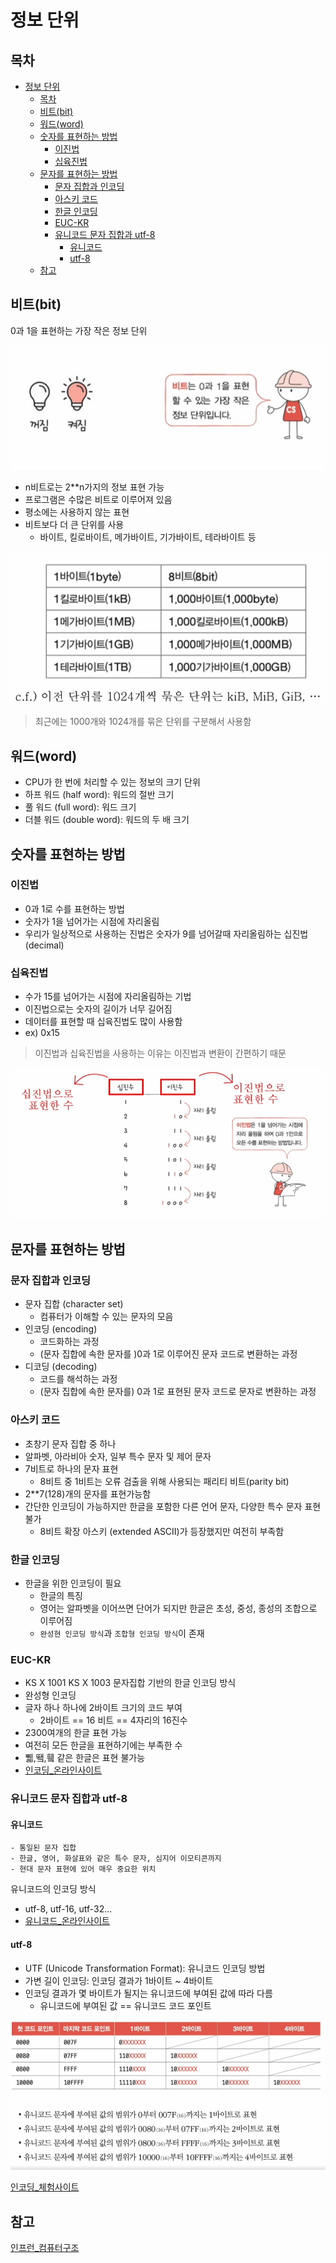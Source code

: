 # 정보 단위

## 목차
- [정보 단위](#정보-단위)
  - [목차](#목차)
  - [비트(bit)](#비트bit)
  - [워드(word)](#워드word)
  - [숫자를 표현하는 방법](#숫자를-표현하는-방법)
    - [이진법](#이진법)
    - [십육진법](#십육진법)
  - [문자를 표현하는 방법](#문자를-표현하는-방법)
    - [문자 집합과 인코딩](#문자-집합과-인코딩)
    - [아스키 코드](#아스키-코드)
    - [한글 인코딩](#한글-인코딩)
    - [EUC-KR](#euc-kr)
    - [유니코드 문자 집합과 utf-8](#유니코드-문자-집합과-utf-8)
      - [유니코드](#유니코드)
      - [utf-8](#utf-8)
  - [참고](#참고)

## 비트(bit)
0과 1을 표현하는 가장 작은 정보 단위

<img src='./img/bit_01.jpg'>

- n비트로는 2**n가지의 정보 표현 가능
- 프로그램은 수많은 비트로 이루어져 있음
- 평소에는 사용하지 않는 표현
- 비트보다 더 큰 단위를 사용
  - 바이트, 킬로바이트, 메가바이트, 기가바이트, 테라바이트 등

<img src='./img/bit_02.jpg'>

> 최근에는 1000개와 1024개를 묶은 단위를 구분해서 사용함

## 워드(word)
- CPU가 한 번에 처리할 수 있는 정보의 크기 단위
- 하프 워드 (half word): 워드의 절반 크기
- 풀 워드 (full word): 워드 크기
- 더블 워드 (double word): 워드의 두 배 크기

## 숫자를 표현하는 방법

### 이진법
- 0과 1로 수를 표현하는 방법
- 숫자가 1을 넘어가는 시점에 자리올림
- 우리가 일상적으로 사용하는 진법은 숫자가 9를 넘어갈때 자리올림하는 십진법(decimal)

### 십육진법
- 수가 15를 넘어가는 시점에 자리올림하는 기법
- 이진법으로는 숫자의 길이가 너무 길어짐
- 데이터를 표현할 때 십육진법도 많이 사용함
- ex) 0x15

> 이진법과 십육진법을 사용하는 이유는 이진법과 변환이 간편하기 때문

<img src='./img/decimal_01.jpg'>

## 문자를 표현하는 방법

### 문자 집합과 인코딩

- 문자 집합 (character set)
  - 컴퓨터가 이해할 수 있는 문자의 모음
- 인코딩 (encoding)
  - 코드화하는 과정
  - (문자 집합에 속한 문자를 )0과 1로 이루어진 문자 코드로 변환하는 과정
- 디코딩 (decoding)
  - 코드를 해석하는 과정
  - (문자 집합에 속한 문자를) 0과 1로 표현된 문자 코드로 문자로 변환하는 과정
  
### 아스키 코드
- 초창기 문자 집합 중 하나
- 알파벳, 아라비아 숫자, 일부 특수 문자 및 제어 문자
- 7비트로 하나의 문자 표현
  - 8비트 중 1비트는 오류 검출을 위해 사용되는 패리티 비트(parity bit)
- 2**7(128)개의 문자를 표현가능함
- 간단한 인코딩이 가능하지만 한글을 포함한 다른 언어 문자, 다양한 특수 문자 표현 불가
  - 8비트 확장 아스키 (extended ASCII)가 등장했지만 여전히 부족함
  
### 한글 인코딩

- 한글을 위한 인코딩이 필요
  - 한글의 특징
  - 영어는 알파벳을 이어쓰면 단어가 되지만 한글은 초성, 중성, 종성의 조합으로 이루어짐
  - `완성현 인코딩 방식`과 `조합형 인코딩 방식`이 존재
  
### EUC-KR
  - KS X 1001 KS X 1003 문자집합 기반의 한글 인코딩 방식
  - 완성형 인코딩
  - 글자 하나 하나에 2바이트 크기의 코드 부여
    - 2바이트 == 16 비트 == 4자리의 16진수
  - 2300여개의 한글 표현 가능
  - 여전히 모든 한글을 표현하기에는 부족한 수
  - 쀏,뙠,휔 같은 한글은 표현 불가능
  - [인코딩_온라인사이트](https://dencode.com)
  
### 유니코드 문자 집합과 utf-8

#### 유니코드

    - 통일된 문자 집합
    - 한글, 영어, 화살표와 같은 특수 문자, 심지어 이모티콘까지
    - 현대 문자 표현에 있어 매우 중요한 위치

유니코드의 인코딩 방식<br />
- utf-8, utf-16, utf-32...
- [유니코드_온라인사이트](https://symbl.cc/en/unicode/blocks/)

#### utf-8
- UTF (Unicode Transformation Format): 유니코드 인코딩 방법
- 가변 길이 인코딩: 인코딩 결과가 1바이트 ~ 4바이트
- 인코딩 결과가 몇 바이트가 될지는 유니코드에 부여된 값에 따라 다름
  - 유니코드에 부여된 값 == 유니코드 코드 포인트

<img src='./img/utf_01.jpg'>

[인코딩_체험사이트](https://onlineutf8tools.com/convert-utf8-to-binary)


## 참고
[인프런_컴퓨터구조](https://www.inflearn.com/course/lecture?courseSlug=%ED%98%BC%EC%9E%90-%EA%B3%B5%EB%B6%80%ED%95%98%EB%8A%94-%EC%BB%B4%ED%93%A8%ED%84%B0%EA%B5%AC%EC%A1%B0-%EC%9A%B4%EC%98%81%EC%B2%B4%EC%A0%9C)